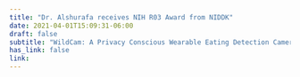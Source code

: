 ```yaml
---
title: "Dr. Alshurafa receives NIH R03 Award from NIDDK"
date: 2021-04-01T15:09:31-06:00
draft: false
subtitle: "WildCam: A Privacy Conscious Wearable Eating Detection Camera People will Actually Wear in the Wild"
has_link: false
link:
---
```

